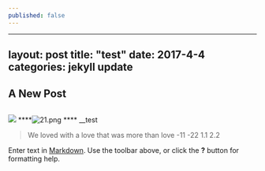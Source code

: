 ```yaml
---
published: false
---
```

---
layout: post
title:  "test"
date:   2017-4-4
categories: jekyll update
---

## A New Post
##

###

![]({{site.baseurl}}/_posts/21.png)
****![21.png]({{site.baseurl}}/_posts/21.png)
**** __test
> We loved with a love that was more than love
-11
-22
1.1
2.2


Enter text in [Markdown](http://daringfireball.net/projects/markdown/). Use the toolbar above, or click the **?** button for formatting help.
